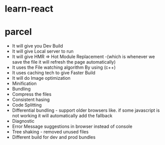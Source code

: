 # learn-react

# parcel
- It will give you Dev Build
- It will give Local server to run
- It will give HMR => Hot Module Replacement -(which is whenever we save the file it will refresh the page automatically)
- It uses the File watching algorithm By using (c++) 
- It uses caching tech to give Faster Build
- It will do Image optimization
- Minification
- Bundling 
- Compress the files
- Consistent hasing
- Code Splitting
- Differential bundling - support older browsers like. if some javascript is not working it will automatically add the fallback
- Diagnostic
- Error Message suggestions in browser instead of console
- Tree shaking - removed unused files
- Different build for dev and prod bundles